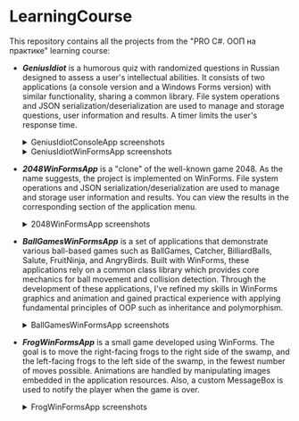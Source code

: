 # LearningCourse
This repository contains all the projects from the "PRO C#. ООП на практике" learning course:  
- **_GeniusIdiot_** is a humorous quiz with randomized questions in Russian designed to assess a user's intellectual abilities. It consists of two applications (a console version and a Windows Forms version) with similar functionality, sharing a common library. File system operations and JSON serialization/deserialization are used to manage and storage questions, user information and results. A timer limits the user's response time. <details><summary>GeniusIdiotConsoleApp screenshots</summary>![image](https://github.com/user-attachments/assets/d7777b61-21de-4375-9676-67a46c933568) ![image](https://github.com/user-attachments/assets/2fd03298-6664-49aa-86e8-792e5448def0) ![image](https://github.com/user-attachments/assets/eea96be1-9eb0-432d-94a9-34f8d03d90a5)</details> <details><summary>GeniusIdiotWinFormsApp screenshots</summary>![image](https://github.com/user-attachments/assets/39dfcc7a-d21a-4df6-bb58-7530a3d8be68) ![image](https://github.com/user-attachments/assets/b7db2437-6822-48e5-9d27-9a9170f88e7d) ![image](https://github.com/user-attachments/assets/1176d8f4-908e-4700-b550-70b69673c2ee) ![image](https://github.com/user-attachments/assets/0df6e3eb-1325-4282-80eb-4f71cfb80a16)</details>

- **_2048WinFormsApp_** is a "clone" of the well-known game 2048. As the name suggests, the project is implemented on WinForms. File system operations and JSON serialization/deserialization are used to manage and storage user information and results. You can view the results in the corresponding section of the application menu. <details><summary>2048WinFormsApp screenshots</summary>![image](https://github.com/user-attachments/assets/5032d5de-93f5-4ce5-b8ab-783feb72d3c3) ![image](https://github.com/user-attachments/assets/90d904d9-bd28-4120-8ed7-178ba3d2c107) ![image](https://github.com/user-attachments/assets/737c5e0c-9b49-4b47-bb98-3d0999016b48) ![image](https://github.com/user-attachments/assets/2544a795-d3db-47d1-875c-8007fea75087)
</details>

- **_BallGamesWinFormsApp_** is a set of applications that demonstrate various ball-based games such as BallGames, Catcher, BilliardBalls, Salute, FruitNinja, and AngryBirds. Built with WinForms, these applications rely on a common class library which provides core mechanics for ball movement and collision detection. Through the development of these applications, I've refined my skills in WinForms graphics and animation and gained practical experience with applying fundamental principles of OOP such as inheritance and polymorphism. <details><summary>BallGamesWinFormsApp screenshots</summary>![image](https://github.com/user-attachments/assets/30322985-06a2-4a8a-addc-121c5db84cdf) ![image](https://github.com/user-attachments/assets/18e9b62c-73a0-42d5-92a7-16f255a4b3c2) ![image](https://github.com/user-attachments/assets/78e009c7-9e6e-40ba-936c-3f32bd070aac) ![image](https://github.com/user-attachments/assets/ebcd986e-a488-4857-8249-5669e90c31b9) ![image](https://github.com/user-attachments/assets/d4b15571-4e5d-4e25-9a59-8ce0626361d8) ![image](https://github.com/user-attachments/assets/320acbd5-c6c1-423e-b056-1a2b9f622f87)</details>

- **_FrogWinFormsApp_** is a small game developed using WinForms. The goal is to move the right-facing frogs to the right side of the swamp, and the left-facing frogs to the left side of the swamp, in the fewest number of moves possible. Animations are handled by manipulating images embedded in the application resources. Also, a custom MessageBox is used to notify the player when the game is over. <details><summary>FrogWinFormsApp screenshots</summary>![image](https://github.com/user-attachments/assets/66da4428-38b4-4fcc-97d8-8af63c98b234) ![image](https://github.com/user-attachments/assets/099adc1e-622c-42cf-83cf-833d0a7c4092) ![image](https://github.com/user-attachments/assets/4d1230ee-f29f-4b32-91b5-700868fda485) ![image](https://github.com/user-attachments/assets/5f3106a0-7870-450f-877c-8a87d2de68d0)</details>
